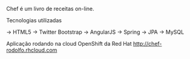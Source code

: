 Chef é um livro de receitas on-line.

Tecnologias utilizadas

-> HTML5
-> Twitter Bootstrap
-> AngularJS
-> Spring
-> JPA
-> MySQL

Aplicação rodando na cloud OpenShift da Red Hat
http://chef-rodolfo.rhcloud.com